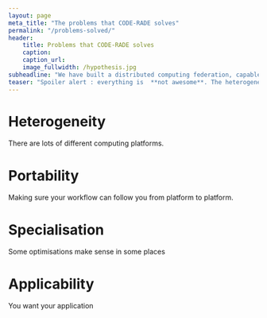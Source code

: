 ```yaml
---
layout: page
meta_title: "The problems that CODE-RADE solves"
permalink: "/problems-solved/"
header:
    title: Problems that CODE-RADE solves
    caption:
    caption_url:
    image_fullwidth: /hypothesis.jpg
subheadline: "We have built a distributed computing federation, capable of interoperating with several other  infrastructures. Everything should be awesome..."
teaser: "Spoiler alert : everything is  **not awesome**. The heterogeneity inherent in distributed computing environments has serious implications for portability and reproducibility. CODE-RADE addresses the paradox of abundant, but difficult-to-use computing resources."
---
```


# Heterogeneity

There are lots of different computing platforms.

# Portability

Making sure your workflow can follow you from platform to platform.

# Specialisation

Some optimisations make sense in some places

# Applicability

You want your application
